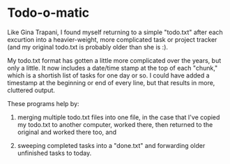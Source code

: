 Todo-o-matic
============

Like Gina Trapani, I found myself returning to a simple "todo.txt"
after each excurtion into a heavier-weight, more complicated task or
project tracker (and my original todo.txt is probably older than she
is :).

My todo.txt format has gotten a little more complicated over the
years, but only a little.  It now includes a date/time stamp at the
top of each "chunk," which is a shortish list of tasks for one day or
so.  I could have added a timestamp at the beginning or end of every
line, but that results in more, cluttered output.

These programs help by:

1) merging multiple todo.txt files into one file, in the case that
I've copied my todo.txt to another computer, worked there, then
returned to the original and worked there too, and

2) sweeping completed tasks into a "done.txt" and forwarding older
unfinished tasks to today.
